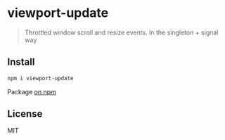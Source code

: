 # viewport-update

> Throttled window scroll and resize events. In the singleton + signal way

## Install

```bash
npm i viewport-update
```

Package [on npm](https://www.npmjs.com/package/viewport-update)

## License

MIT
